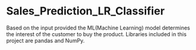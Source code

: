 # Sales_Prediction_LR_Classifier
Based on the input provided the ML(Machine Learning) model determines the interest of the customer to buy the product. Libraries included in this project are pandas and NumPy.
